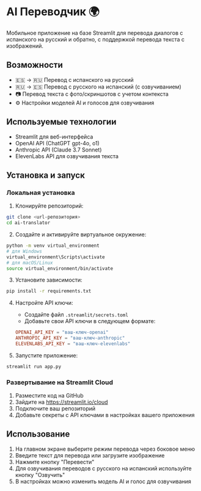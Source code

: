 # AI Переводчик 🌍

Мобильное приложение на базе Streamlit для перевода диалогов с испанского на русский и обратно, с поддержкой перевода текста с изображений.

## Возможности

- 🇪🇸 → 🇷🇺 Перевод с испанского на русский
- 🇷🇺 → 🇪🇸 Перевод с русского на испанский (с озвучиванием)
- 📷 Перевод текста с фото/скриншотов с учетом контекста
- ⚙️ Настройки моделей AI и голосов для озвучивания

## Используемые технологии

- Streamlit для веб-интерфейса
- OpenAI API (ChatGPT gpt-4o, o1)
- Anthropic API (Claude 3.7 Sonnet)
- ElevenLabs API для озвучивания текста

## Установка и запуск

### Локальная установка

1. Клонируйте репозиторий:
```bash
git clone <url-репозитория>
cd ai-translator
```

2. Создайте и активируйте виртуальное окружение:
```bash
python -m venv virtual_environment
# для Windows
virtual_environment\Scripts\activate
# для macOS/Linux
source virtual_environment/bin/activate
```

3. Установите зависимости:
```bash
pip install -r requirements.txt
```

4. Настройте API ключи:
   - Создайте файл `.streamlit/secrets.toml`
   - Добавьте свои API ключи в следующем формате:
   ```toml
   OPENAI_API_KEY = "ваш-ключ-openai"
   ANTHROPIC_API_KEY = "ваш-ключ-anthropic"
   ELEVENLABS_API_KEY = "ваш-ключ-elevenlabs"
   ```

5. Запустите приложение:
```bash
streamlit run app.py
```

### Развертывание на Streamlit Cloud

1. Разместите код на GitHub
2. Зайдите на https://streamlit.io/cloud
3. Подключите ваш репозиторий
4. Добавьте секреты с API ключами в настройках вашего приложения

## Использование

1. На главном экране выберите режим перевода через боковое меню
2. Введите текст для перевода или загрузите изображение
3. Нажмите кнопку "Перевести"
4. Для озвучивания переводов с русского на испанский используйте кнопку "Озвучить"
5. В настройках можно изменить модель AI и голос для озвучивания 

